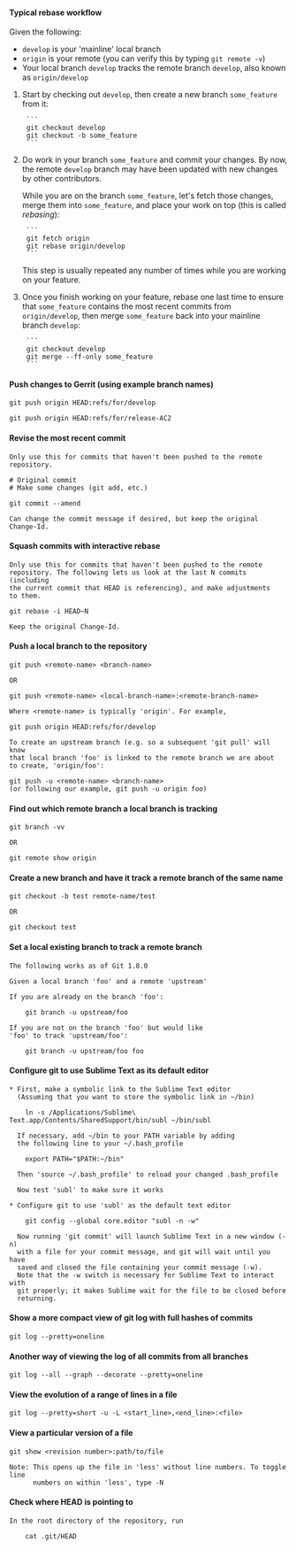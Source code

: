 #### Typical rebase workflow

Given the following:
* `develop` is your 'mainline' local branch
* `origin` is your remote (you can verify this by typing `git remote -v`)
* Your local branch `develop` tracks the remote branch `develop`,
  also known as `origin/develop`

1. Start by checking out `develop`, then create a new branch `some_feature`
   from it:

        ```
        git checkout develop
        git checkout -b some_feature
        ```

2. Do work in your branch `some_feature` and commit your changes.
   By now, the remote `develop` branch may have been updated with
   new changes by other contributors.

   While you are on the branch `some_feature`, let's fetch those changes,
   merge them into `some_feature`, and place your work on top
   (this is called *rebasing*):

        ```
        git fetch origin
        git rebase origin/develop
        ```

   This step is usually repeated any number of times while you are
   working on your feature.

3. Once you finish working on your feature, rebase one last time to
   ensure that `some_feature` contains the most recent commits from
   `origin/develop`, then merge `some_feature` back into your mainline
   branch `develop`:

        ```
        git checkout develop
        git merge --ff-only some_feature
        ```


#### Push changes to Gerrit (using example branch names)

    git push origin HEAD:refs/for/develop

    git push origin HEAD:refs/for/release-AC2


#### Revise the most recent commit

    Only use this for commits that haven't been pushed to the remote
    repository.

    # Original commit
    # Make some changes (git add, etc.)

    git commit --amend

    Can change the commit message if desired, but keep the original Change-Id.


#### Squash commits with interactive rebase

    Only use this for commits that haven't been pushed to the remote
    repository. The following lets us look at the last N commits (including
    the current commit that HEAD is referencing), and make adjustments
    to them.

    git rebase -i HEAD~N

    Keep the original Change-Id.


#### Push a local branch to the repository

    git push <remote-name> <branch-name>

    OR

    git push <remote-name> <local-branch-name>:<remote-branch-name>

    Where <remote-name> is typically 'origin'. For example,

    git push origin HEAD:refs/for/develop

    To create an upstream branch (e.g. so a subsequent 'git pull' will know
    that local branch 'foo' is linked to the remote branch we are about
    to create, 'origin/foo':

    git push -u <remote-name> <branch-name>
    (or following our example, git push -u origin foo)


#### Find out which remote branch a local branch is tracking

    git branch -vv

    OR

    git remote show origin


#### Create a new branch and have it track a remote branch of the same name

    git checkout -b test remote-name/test

    OR

    git checkout test


#### Set a local existing branch to track a remote branch
    
    The following works as of Git 1.8.0

    Given a local branch 'foo' and a remote 'upstream'

    If you are already on the branch 'foo':

        git branch -u upstream/foo

    If you are not on the branch 'foo' but would like
    'foo' to track 'upstream/foo':

        git branch -u upstream/foo foo


#### Configure git to use Sublime Text as its default editor

    * First, make a symbolic link to the Sublime Text editor
      (Assuming that you want to store the symbolic link in ~/bin)

        ln -s /Applications/Sublime\ Text.app/Contents/SharedSupport/bin/subl ~/bin/subl

      If necessary, add ~/bin to your PATH variable by adding
      the following line to your ~/.bash_profile

        export PATH="$PATH:~/bin"

      Then 'source ~/.bash_profile' to reload your changed .bash_profile

      Now test 'subl' to make sure it works

    * Configure git to use 'subl' as the default text editor

        git config --global core.editor "subl -n -w"

      Now running 'git commit' will launch Sublime Text in a new window (-n)
      with a file for your commit message, and git will wait until you have
      saved and closed the file containing your commit message (-w).
      Note that the -w switch is necessary for Sublime Text to interact with
      git properly; it makes Sublime wait for the file to be closed before
      returning.


#### Show a more compact view of git log with full hashes of commits

    git log --pretty=oneline


#### Another way of viewing the log of all commits from all branches

    git log --all --graph --decorate --pretty=oneline


#### View the evolution of a range of lines in a file

    git log --pretty=short -u -L <start_line>,<end_line>:<file>


#### View a particular version of a file

    git show <revision number>:path/to/file

    Note: This opens up the file in 'less' without line numbers. To toggle line
          numbers on within 'less', type -N


#### Check where HEAD is pointing to

    In the root directory of the repository, run

        cat .git/HEAD
